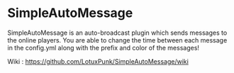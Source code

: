# SimpleAutoMessage
SimpleAutoMessage is an auto-broadcast plugin which sends messages to the online players.
You are able to change the time between each message in the config.yml along with the prefix and color of the messages!

Wiki : https://github.com/LotuxPunk/SimpleAutoMessage/wiki

